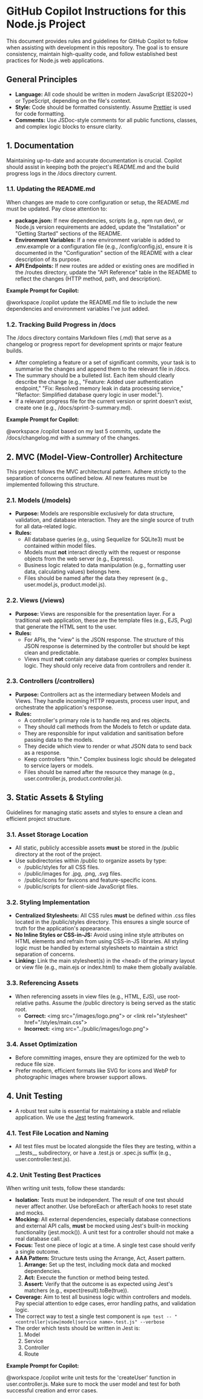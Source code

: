 # **GitHub Copilot Instructions for this Node.js Project**

This document provides rules and guidelines for GitHub Copilot to follow when assisting with development in this repository. The goal is to ensure consistency, maintain high-quality code, and follow established best practices for Node.js web applications.

## **General Principles**

* **Language:** All code should be written in modern JavaScript (ES2020+) or TypeScript, depending on the file's context.  
* **Style:** Code should be formatted consistently. Assume [Prettier](https://prettier.io/) is used for code formatting.  
* **Comments:** Use JSDoc-style comments for all public functions, classes, and complex logic blocks to ensure clarity.

## **1\. Documentation**

Maintaining up-to-date and accurate documentation is crucial. Copilot should assist in keeping both the project's README.md and the build progress logs in the /docs directory current.

### **1.1. Updating the README.md**

When changes are made to core configuration or setup, the README.md must be updated. Pay close attention to:

* **package.json:** If new dependencies, scripts (e.g., npm run dev), or Node.js version requirements are added, update the "Installation" or "Getting Started" sections of the README.  
* **Environment Variables:** If a new environment variable is added to .env.example or a configuration file (e.g., /config/config.js), ensure it is documented in the "Configuration" section of the README with a clear description of its purpose.  
* **API Endpoints:** If new routes are added or existing ones are modified in the /routes directory, update the "API Reference" table in the README to reflect the changes (HTTP method, path, and description).

**Example Prompt for Copilot:**

@workspace /copilot update the README.md file to include the new dependencies and environment variables I've just added.

### **1.2. Tracking Build Progress in /docs**

The /docs directory contains Markdown files (.md) that serve as a changelog or progress report for development sprints or major feature builds.

* After completing a feature or a set of significant commits, your task is to summarise the changes and append them to the relevant file in /docs.  
* The summary should be a bulleted list. Each item should clearly describe the change (e.g., "Feature: Added user authentication endpoint," "Fix: Resolved memory leak in data processing service," "Refactor: Simplified database query logic in user model.").  
* If a relevant progress file for the current version or sprint doesn't exist, create one (e.g., /docs/sprint-3-summary.md).

**Example Prompt for Copilot:**

@workspace /copilot based on my last 5 commits, update the /docs/changelog.md with a summary of the changes.

## **2\. MVC (Model-View-Controller) Architecture**

This project follows the MVC architectural pattern. Adhere strictly to the separation of concerns outlined below. All new features must be implemented following this structure.

### **2.1. Models (/models)**

* **Purpose:** Models are responsible exclusively for data structure, validation, and database interaction. They are the single source of truth for all data-related logic.  
* **Rules:**  
  * All database queries (e.g., using Sequelize for SQLite3) must be contained within model files.  
  * Models must **not** interact directly with the request or response objects from the web server (e.g., Express).  
  * Business logic related to data manipulation (e.g., formatting user data, calculating values) belongs here.  
  * Files should be named after the data they represent (e.g., user.model.js, product.model.js).

### **2.2. Views (/views)**

* **Purpose:** Views are responsible for the presentation layer. For a traditional web application, these are the template files (e.g., EJS, Pug) that generate the HTML sent to the user.  
* **Rules:**  
  * For APIs, the "view" is the JSON response. The structure of this JSON response is determined by the controller but should be kept clean and predictable.  
  * Views must **not** contain any database queries or complex business logic. They should only receive data from controllers and render it.

### **2.3. Controllers (/controllers)**

* **Purpose:** Controllers act as the intermediary between Models and Views. They handle incoming HTTP requests, process user input, and orchestrate the application's response.  
* **Rules:**  
  * A controller's primary role is to handle req and res objects.  
  * They should call methods from the Models to fetch or update data.  
  * They are responsible for input validation and sanitisation before passing data to the models.  
  * They decide which view to render or what JSON data to send back as a response.  
  * Keep controllers "thin." Complex business logic should be delegated to service layers or models.  
  * Files should be named after the resource they manage (e.g., user.controller.js, product.controller.js).

## **3\. Static Assets & Styling**

Guidelines for managing static assets and styles to ensure a clean and efficient project structure.

### **3.1. Asset Storage Location**

* All static, publicly accessible assets **must** be stored in the /public directory at the root of the project.  
* Use subdirectories within /public to organize assets by type:  
  * /public/styles for all CSS files.  
  * /public/images for .jpg, .png, .svg files.  
  * /public/icons for favicons and feature-specific icons.  
  * /public/scripts for client-side JavaScript files.

### **3.2. Styling Implementation**

* **Centralized Stylesheets:** All CSS rules **must** be defined within .css files located in the /public/styles directory. This ensures a single source of truth for the application's appearance.  
* **No Inline Styles or CSS-in-JS:** Avoid using inline style attributes on HTML elements and refrain from using CSS-in-JS libraries. All styling logic must be handled by external stylesheets to maintain a strict separation of concerns.  
* **Linking:** Link the main stylesheet(s) in the \<head\> of the primary layout or view file (e.g., main.ejs or index.html) to make them globally available.

### **3.3. Referencing Assets**

* When referencing assets in view files (e.g., HTML, EJS), use root-relative paths. Assume the /public directory is being served as the static root.  
  * **Correct:** \<img src="/images/logo.png"\> or \<link rel="stylesheet" href="/styles/main.css"\>  
  * **Incorrect:** \<img src="../public/images/logo.png"\>

### **3.4. Asset Optimization**

* Before committing images, ensure they are optimized for the web to reduce file size.  
* Prefer modern, efficient formats like SVG for icons and WebP for photographic images where browser support allows.

## **4\. Unit Testing**

* A robust test suite is essential for maintaining a stable and reliable application. We use the [Jest](https://jestjs.io/) testing framework.

### **4.1. Test File Location and Naming**

* All test files must be located alongside the files they are testing, within a \_\_tests\_\_ subdirectory, or have a .test.js or .spec.js suffix (e.g., user.controller.test.js).

### **4.2. Unit Testing Best Practices**

When writing unit tests, follow these standards:

* **Isolation:** Tests must be independent. The result of one test should never affect another. Use beforeEach or afterEach hooks to reset state and mocks.  
* **Mocking:** All external dependencies, especially database connections and external API calls, **must** be mocked using Jest's built-in mocking functionality (jest.mock()). A unit test for a controller should not make a real database call.  
* **Focus:** Test one piece of logic at a time. A single test case should verify a single outcome.  
* **AAA Pattern:** Structure tests using the Arrange, Act, Assert pattern.  
  1. **Arrange:** Set up the test, including mock data and mocked dependencies.  
  2. **Act:** Execute the function or method being tested.  
  3. **Assert:** Verify that the outcome is as expected using Jest's matchers (e.g., expect(result).toBe(true)).  
* **Coverage:** Aim to test all business logic within controllers and models. Pay special attention to edge cases, error handling paths, and validation logic.
* The correct way to test a single test component is `npm test -- "<controller|view|model|service name>.test.js" --verbose`
* The order which tests should be written in Jest is:
  1. Model
  2. Service
  3. Controller
  4. Route

**Example Prompt for Copilot:**

@workspace /copilot write unit tests for the 'createUser' function in user.controller.js. Make sure to mock the user model and test for both successful creation and error cases.